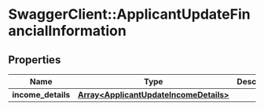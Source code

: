 # SwaggerClient::ApplicantUpdateFinancialInformation

## Properties
Name | Type | Description | Notes
------------ | ------------- | ------------- | -------------
**income_details** | [**Array&lt;ApplicantUpdateIncomeDetails&gt;**](ApplicantUpdateIncomeDetails.md) |  | [optional] 


